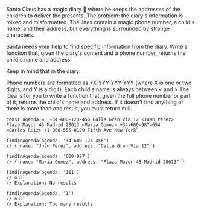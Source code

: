 Santa Claus has a magic diary 📇 where he keeps the addresses of the children to deliver the presents. The problem: the diary's information is mixed and misformatted. The lines contain a magic phone number, a child's name, and their address, but everything is surrounded by strange characters.

Santa needs your help to find specific information from the diary. Write a function that, given the diary's content and a phone number, returns the child's name and address.

Keep in mind that in the diary:

Phone numbers are formatted as +X-YYY-YYY-YYY (where X is one or two digits, and Y is a digit).
Each child's name is always between < and >
The idea is for you to write a function that, given the full phone number or part of it, returns the child's name and address. If it doesn't find anything or there is more than one result, you must return null.

```
const agenda = `+34-600-123-456 Calle Gran Via 12 <Juan Perez>
Plaza Mayor 45 Madrid 28013 <Maria Gomez> +34-600-987-654
<Carlos Ruiz> +1-800-555-0199 Fifth Ave New York`

findInAgenda(agenda, '34-600-123-456')
// { name: "Juan Perez", address: "Calle Gran Via 12" }

findInAgenda(agenda, '600-987')
// { name: "Maria Gomez", address: "Plaza Mayor 45 Madrid 28013" }

findInAgenda(agenda, '111')
// null
// Explanation: No results

findInAgenda(agenda, '1')
// null
// Explanation: Too many results
```
